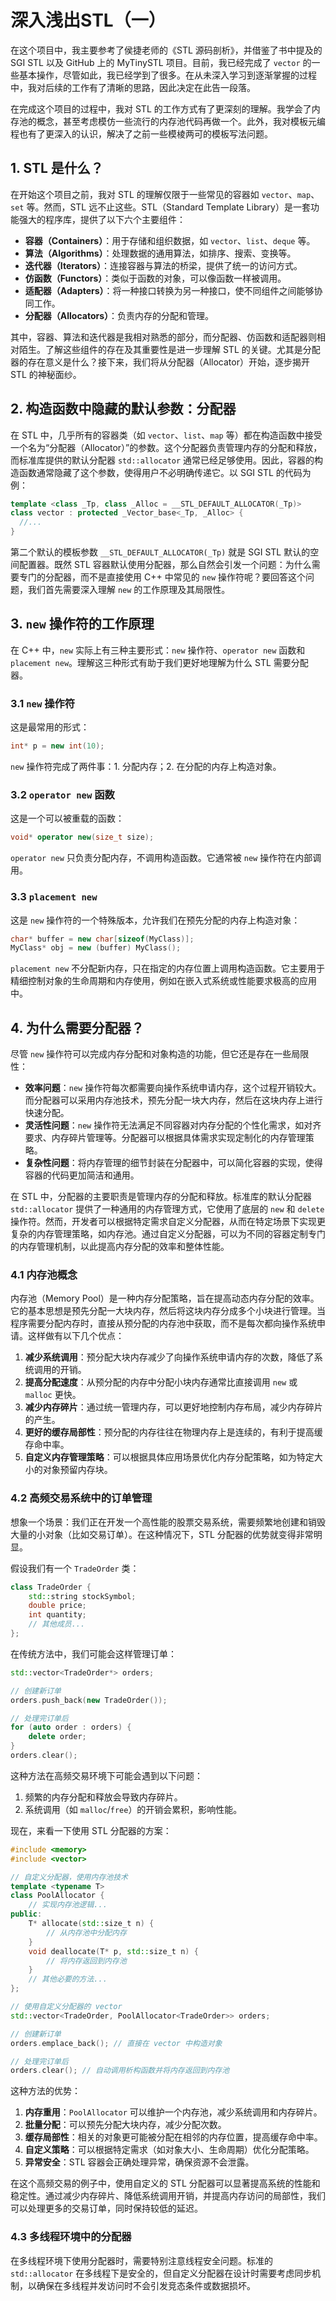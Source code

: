 # 深入浅出STL（一）

在这个项目中，我主要参考了侯捷老师的《STL 源码剖析》，并借鉴了书中提及的 SGI STL 以及 GitHub 上的 MyTinySTL 项目。目前，我已经完成了 `vector` 的一些基本操作，尽管如此，我已经学到了很多。在从未深入学习到逐渐掌握的过程中，我对后续的工作有了清晰的思路，因此决定在此告一段落。

在完成这个项目的过程中，我对 STL 的工作方式有了更深刻的理解。我学会了内存池的概念，甚至考虑模仿一些流行的内存池代码再做一个。此外，我对模板元编程也有了更深入的认识，解决了之前一些模棱两可的模板写法问题。

## 1. STL 是什么？

在开始这个项目之前，我对 STL 的理解仅限于一些常见的容器如 `vector`、`map`、`set` 等。然而，STL 远不止这些。STL（Standard Template Library）是一套功能强大的程序库，提供了以下六个主要组件：

- **容器（Containers）**：用于存储和组织数据，如 `vector`、`list`、`deque` 等。
- **算法（Algorithms）**：处理数据的通用算法，如排序、搜索、变换等。
- **迭代器（Iterators）**：连接容器与算法的桥梁，提供了统一的访问方式。
- **仿函数（Functors）**：类似于函数的对象，可以像函数一样被调用。
- **适配器（Adapters）**：将一种接口转换为另一种接口，使不同组件之间能够协同工作。
- **分配器（Allocators）**：负责内存的分配和管理。

其中，容器、算法和迭代器是我相对熟悉的部分，而分配器、仿函数和适配器则相对陌生。了解这些组件的存在及其重要性是进一步理解 STL 的关键。尤其是分配器的存在意义是什么？接下来，我们将从分配器（Allocator）开始，逐步揭开 STL 的神秘面纱。

## 2. 构造函数中隐藏的默认参数：分配器

在 STL 中，几乎所有的容器类（如 `vector`、`list`、`map` 等）都在构造函数中接受一个名为“分配器（Allocator）”的参数。这个分配器负责管理内存的分配和释放，而标准库提供的默认分配器 `std::allocator` 通常已经足够使用。因此，容器的构造函数通常隐藏了这个参数，使得用户不必明确传递它。以 SGI STL 的代码为例：

```cpp
template <class _Tp, class _Alloc = __STL_DEFAULT_ALLOCATOR(_Tp)>
class vector : protected _Vector_base<_Tp, _Alloc> {
  //...
}
```

第二个默认的模板参数 `__STL_DEFAULT_ALLOCATOR(_Tp)` 就是 SGI STL 默认的空间配置器。既然 STL 容器默认使用分配器，那么自然会引发一个问题：为什么需要专门的分配器，而不是直接使用 C++ 中常见的 `new` 操作符呢？要回答这个问题，我们首先需要深入理解 `new` 的工作原理及其局限性。

## 3. `new` 操作符的工作原理

在 C++ 中，`new` 实际上有三种主要形式：`new` 操作符、`operator new` 函数和 `placement new`。理解这三种形式有助于我们更好地理解为什么 STL 需要分配器。

### 3.1 `new` 操作符

这是最常用的形式：

```cpp
int* p = new int(10);
```

`new` 操作符完成了两件事：1. 分配内存；2. 在分配的内存上构造对象。

### 3.2 `operator new` 函数

这是一个可以被重载的函数：

```cpp
void* operator new(size_t size);
```

`operator new` 只负责分配内存，不调用构造函数。它通常被 `new` 操作符在内部调用。

### 3.3 `placement new`

这是 `new` 操作符的一个特殊版本，允许我们在预先分配的内存上构造对象：

```cpp
char* buffer = new char[sizeof(MyClass)];
MyClass* obj = new (buffer) MyClass();
```

`placement new` 不分配新内存，只在指定的内存位置上调用构造函数。它主要用于精细控制对象的生命周期和内存使用，例如在嵌入式系统或性能要求极高的应用中。

## 4. 为什么需要分配器？

尽管 `new` 操作符可以完成内存分配和对象构造的功能，但它还是存在一些局限性：

- **效率问题**：`new` 操作符每次都需要向操作系统申请内存，这个过程开销较大。而分配器可以采用内存池技术，预先分配一块大内存，然后在这块内存上进行快速分配。
- **灵活性问题**：`new` 操作符无法满足不同容器对内存分配的个性化需求，如对齐要求、内存碎片管理等。分配器可以根据具体需求实现定制化的内存管理策略。
- **复杂性问题**：将内存管理的细节封装在分配器中，可以简化容器的实现，使得容器的代码更加简洁和通用。

在 STL 中，分配器的主要职责是管理内存的分配和释放。标准库的默认分配器 `std::allocator` 提供了一种通用的内存管理方式，它使用了底层的 `new` 和 `delete` 操作符。然而，开发者可以根据特定需求自定义分配器，从而在特定场景下实现更复杂的内存管理策略，如内存池。通过自定义分配器，可以为不同的容器定制专门的内存管理机制，以此提高内存分配的效率和整体性能。

### 4.1 内存池概念

内存池（Memory Pool）是一种内存分配策略，旨在提高动态内存分配的效率。它的基本思想是预先分配一大块内存，然后将这块内存分成多个小块进行管理。当程序需要分配内存时，直接从预分配的内存池中获取，而不是每次都向操作系统申请。这样做有以下几个优点：

1. **减少系统调用**：预分配大块内存减少了向操作系统申请内存的次数，降低了系统调用的开销。
2. **提高分配速度**：从预分配的内存中分配小块内存通常比直接调用 `new` 或 `malloc` 更快。
3. **减少内存碎片**：通过统一管理内存，可以更好地控制内存布局，减少内存碎片的产生。
4. **更好的缓存局部性**：预分配的内存往往在物理内存上是连续的，有利于提高缓存命中率。
5. **自定义内存管理策略**：可以根据具体应用场景优化内存分配策略，如为特定大小的对象预留内存块。

### 4.2 高频交易系统中的订单管理

想象一个场景：我们正在开发一个高性能的股票交易系统，需要频繁地创建和销毁大量的小对象（比如交易订单）。在这种情况下，STL 分配器的优势就变得非常明显。

假设我们有一个 `TradeOrder` 类：

```cpp
class TradeOrder {
    std::string stockSymbol;
    double price;
    int quantity;
    // 其他成员...
};
```

在传统方法中，我们可能会这样管理订单：

```cpp
std::vector<TradeOrder*> orders;

// 创建新订单
orders.push_back(new TradeOrder());

// 处理完订单后
for (auto order : orders) {
    delete order;
}
orders.clear();
```

这种方法在高频交易环境下可能会遇到以下问题：

1. 频繁的内存分配和释放会导致内存碎片。
2. 系统调用（如 `malloc`/`free`）的开销会累积，影响性能。

现在，来看一下使用 STL 分配器的方案：

```cpp
#include <memory>
#include <vector>

// 自定义分配器，使用内存池技术
template <typename T>
class PoolAllocator {
    // 实现内存池逻辑...
public:
    T* allocate(std::size_t n) {
        // 从内存池中分配内存
    }
    void deallocate(T* p, std::size_t n) {
        // 将内存返回到内存池
    }
    // 其他必要的方法...
};

// 使用自定义分配器的 vector
std::vector<TradeOrder, PoolAllocator<TradeOrder>> orders;

// 创建新订单
orders.emplace_back(); // 直接在 vector 中构造对象

// 处理完订单后
orders.clear(); // 自动调用析构函数并将内存返回到内存池
```

这种方法的优势：

1. **内存重用**：`PoolAllocator` 可以维护一个内存池，减少系统调用和内存碎片。
2. **批量分配**：可以预先分配大块内存，减少分配次数。
3. **缓存局部性**：相关的对象更可能被分配在相邻的内存位置，提高缓存命中率。
4. **自定义策略**：可以根据特定需求（如对象大小、生命周期）优化分配策略。
5. **异常安全**：STL 容器会正确处理异常，确保资源不会泄露。

在这个高频交易的例子中，使用自定义的 STL 分配器可以显著提高系统的性能和稳定性。通过减少内存碎片、降低系统调用开销，并提高内存访问的局部性，我们可以处理更多的交易订单，同时保持较低的延迟。

### 4.3 多线程环境中的分配器

在多线程环境下使用分配器时，需要特别注意线程安全问题。标准的 `std::allocator` 在多线程下是安全的，但自定义分配器在设计时需要考虑同步机制，以确保在多线程并发访问时不会引发竞态条件或数据损坏。
